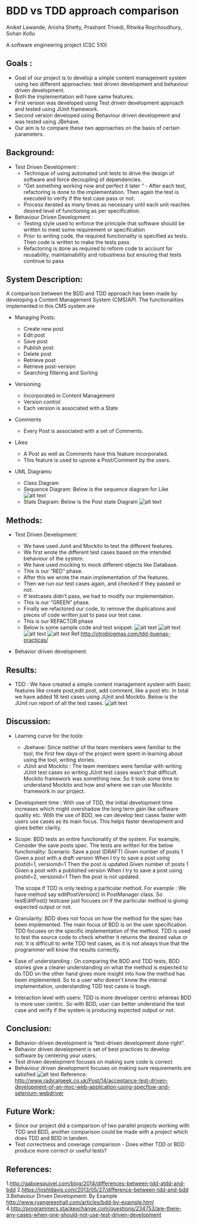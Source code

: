 # BDD vs TDD approach comparison

Aniket Lawande, Anisha Shetty, Prashant Trivedi, Ritwika Roychoudhury, Sohan Kollu

A software engineering project (CSC 510)
## Goals :
- Goal of our project is to develop a simple content management system using two different approaches: test driven development and behaviour driven development.
- Both the implementation will have same features.
- First version was developed using Test driven development approach and tested using JUnit framework.
- Second version developed using Behaviour driven development and was tested using JBehave.
- Our aim is to compare these two approaches on the basis of certain parameters.

## Background:
- Test Driven Development :
  - Technique of using automated unit tests to drive the design of software and force decoupling of dependencies.
  - “Get something working now and perfect it later “ - After each test, refactoring is done to the implementation. Then again the test is executed to verify if the test case pass or not.
  - Process iterated as many times as necessary until each unit reaches desired level of functioning as per specification.
- Behaviour Driven Development :
  - Testing style used to enforce the principle that software should be written to meet some requirement or specification
  - Prior to writing code, the required functionality is specified as tests. Then code is written to make the tests pass
  - Refactoring is done as required to reform code to account for reusability, maintainability and robustness but ensuring that tests continue to pass

## System Description:
A comparison between the BDD and TDD approach has been made by developing a Content Management System (CMS)API.
The functionalities implemented in this CMS system are
- Managing Posts:
  - Create new post
  - Edit post
  - Save post
  - Publish post
  - Delete post
  - Retrieve post
  - Retrieve post-version
  - Searching filtering and Sorting

- Versioning
  - Incorporated in Content Management
  - Version control
  - Each version is associated with a State

- Comments
  - Every Post is associated with a set of Comments.

- Likes 
  - A Post as well as Comments have this feature incorporated.
  - This feature is used to upvote a Post/Comment by the users.
 
- UML Diagrams:

  - Class Diagram
  - Sequence Diagram: Below is the sequence diagram for Like
![alt text](https://github.com/NCSU-CSC510/CMS-module/blob/master/LikeSeqDiag.png "Like Sequence Diagram")
  - State Diagram: Below is the Post state Diagram
![alt text](https://github.com/NCSU-CSC510/CMS-module/blob/master/PostStateDiag.png "Post State Diagram")


## Methods:
- Test Driven Development:
  - We have used Junit and Mockito to test the different features.
  - We first wrote the different test cases based on the intended behaviour of the system.
  - We have used mocking to mock different objects like Database.
  - This is our “RED” phase.
  - After this we wrote the main implementation of the features.
  - Then we run our test cases again, and checked if they passed or not.
  - If testcases didn’t pass, we had to modify our implementation.
  - This is our “GREEN” phase.
  - Finally we refactored our code, to remove the duplications and pieces of code written just to pass our test case.
  - This is our REFACTOR phase
  - Below is some sample code and test snippet.
![alt text](https://github.com/NCSU-CSC510/CMS-module/blob/master/EditPost.png "Edit Post Version Code")
![alt text](https://github.com/NCSU-CSC510/CMS-module/blob/master/EditPostTest.png "Edit Post Version Test Code")
![alt text](https://github.com/NCSU-CSC510/CMS-module/blob/master/LikeTest.png "Like Test Code")
![alt text](https://github.com/NCSU-CSC510/CMS-module/blob/master/Mantra.png "TDD Mantra")
Ref:http://otroblogmas.com/tdd-buenas-practicas/

- Behavior driven development

## Results:
- TDD : We have created a simple content management system with basic features like create post,edit post, add comment, like a post etc. In total we have added 16 test cases using JUnit and Mockito. Below is the JUnit run report of all the test cases. 
![alt text](https://github.com/NCSU-CSC510/CMS-module/blob/master/JUnit_Report.png "JUnit Report")

## Discussion:
- Learning curve for the tools:
  - Jbehave: Since neither of the team members were familiar to the tool, the first few days of the project were spent in learning about using the tool, writing stories.
  - JUnit and Mockito : The team members were familiar with writing JUnit test cases so writing JUnit test cases wasn't that difficult. Mockito framework was something new. So it took some time to understand Mockito and how and where we can use Mockito framework in our project.
- Development time : With use of TDD, the initial development time increases which might overshadow the long term gain like software quality etc. With the use of BDD, we can develop test cases faster with users use cases as its main focus. This helps faster development and gives better clarity.
- Scope: BDD tests an entire functionality of the system. For example, Consider the save posts spec. The tests are written for the below functionality: Scenario: Save a post (DRAFT)
  Given number of posts 1
  Given a post with a draft version
  When I try to save a post using postid=1, versionid=1
  Then the post is updated
  Given number of posts 1
  Given a post with a published version
  When I try to save a post using postid=2, versionid=1
  Then the post is not updated.

  The scope if TDD is only testing a particular method. For example : We have method say editPostVersion() in PostManager class. So testEditPost() testcase just focuses on if the particular method is giving expected output or not.

- Granularity: BDD does not focus on how the method for the spec has been implemented. The main focus of BDD is on the user specification. TDD focuses on the specific implementation of the method. TDD is used to test the source code to check whether it returns the desired value or not. It is difficult to write TDD test cases, as it is not always true that the programmer will know the results correctly.
- Ease of understanding : On comparing the BDD and TDD tests, BDD stories give a clearer understanding on what the method is expected to do.TDD on the other hand gives more insight into how the method has been implemented. So to a user who doesn't know the internal implementation, understanding TDD test cases is tough.
- Interaction level with users: TDD is more developer centric whereas BDD is more user centric. So with BDD, user can better understand the test case and verify if the system is producing expected output or not.

## Conclusion:
- Behavior-driven development is “test-driven development done right”.
- Behavior driven development is set of best practices to develop software by centering your users.
- Test driven development focuses on making sure code is correct
- Behaviour driven development focuses on making sure requirements are satisfied
![alt text](https://github.com/NCSU-CSC510/CMS-module/blob/master/ConclusionMantra.png "Conclusion")
  Reference: http://www.radicalgeek.co.uk/Post/14/acceptance-test-driven-development-of-an-mvc-web-application-using-specflow-and-selenium-webdriver


## Future Work:
- Since our project did a comparison of two parallel projects working with TDD and BDD, another comparison could be made with a project which does TDD and BDD in tandem.
- Test correctness and coverage comparison - Does either TDD or BDD produce more correct or useful tests?

## References:
1.http://gaboesquivel.com/blog/2014/differences-between-tdd-atdd-and-bdd
2.https://joshldavis.com/2013/05/27/difference-between-tdd-and-bdd
3.Behaviour Driven Development: By Example http://www.ryangreenhall.com/articles/bdd-by-example.html
4.http://programmers.stackexchange.com/questions/234753/are-there-any-cases-when-one-should-not-use-test-driven-development
